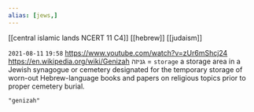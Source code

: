 ```yaml
---
alias: [jews,]
---
```

[[central islamic lands NCERT 11 C4]] [[hebrew]] [[judaism]]

`2021-08-11`  `19:58`
https://www.youtube.com/watch?v=zUr6mShcj24
https://en.wikipedia.org/wiki/Genizah
גניזה = `storage`
a storage area in a Jewish synagogue or cemetery designated for the temporary storage of worn-out Hebrew-language books and papers on religious topics prior to proper cemetery burial. 
```query
"genizah"
```